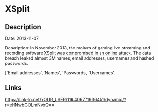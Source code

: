 # XSplit

## Description

Date: 2013-11-07

Description:
In November 2013, the makers of gaming live streaming and recording software <a href="https://www.xsplit.com/blog/xsplit-password-reset-alert" target="_blank" rel="noopener">XSplit was compromised in an online attack</a>. The data breach leaked almost 3M names, email addresses, usernames and hashed passwords.


['Email addresses', 'Names', 'Passwords', 'Usernames']

## Links

https://link-to.net/YOUR_USER/116.406771936451/dynamic/?r=eHNwbGl0LmNvbQ==